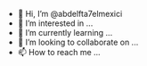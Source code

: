 - 👋 Hi, I’m @abdelfta7elmexici
- 👀 I’m interested in ...
- 🌱 I’m currently learning ...
- 💞️ I’m looking to collaborate on ...
- 📫 How to reach me ...

<!---
abdelfta7elmexici/abdelfta7elmexici is a ✨ special ✨ repository because its `README.md` (this file) appears on your GitHub profile.
You can click the Preview link to take a look at your changes.
--->
